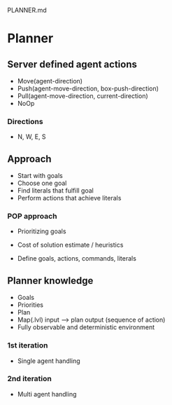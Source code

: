 PLANNER.md


# Planner

## Server defined agent actions 
- Move(agent-direction)
- Push(agent-move-direction, box-push-direction)
- Pull(agent-move-direction, current-direction)
- NoOp 

### Directions
- N, W, E, S


## Approach
- Start with goals
- Choose one goal
- Find literals that fulfill goal
- Perform actions that achieve literals


### POP approach
- Prioritizing goals
- Cost of solution estimate / heuristics

- Define goals, actions, commands, literals



## Planner knowledge
- Goals
- Priorities
- Plan
- Map(.lvl) input --> plan output (sequence of action)
- Fully observable and deterministic environment


### 1st iteration
- Single agent handling

### 2nd iteration
- Multi agent handling 